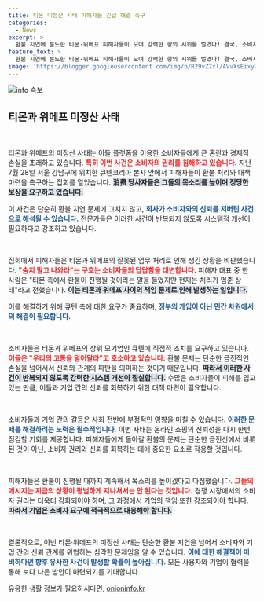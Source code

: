 ```yaml
---
title: 티몬 미정산 사태 피해자들 긴급 해결 촉구
categories:
  - News
excerpt: >
  환불 지연에 분노한 티몬·위메프 피해자들이 모여 강력한 항의 시위를 벌였다! 결국, 소비자들의 피눈물 난 오늘의 현장과 그들의 절절한 호소는 무엇인가?
feature_text: >
  환불 지연에 분노한 티몬·위메프 피해자들이 모여 강력한 항의 시위를 벌였다! 결국, 소비자들의 피눈물 난 오늘의 현장과 그들의 절절한 호소는 무엇인가?
image: 'https://blogger.googleusercontent.com/img/b/R29vZ2xl/AVvXsEixyZcFfHzMRdzZMjFBmAUKJYCLCGyLL1o632UiGVXcaFdKo_bkvkuCioo0uUKlGfBVcT3P84aROyZIXSBEx3Aw5nCQ3pTgDom1WDC4m8eifvWiAmWEEVb4x6G_l8C0QH225ldMjyaFvpxGEBGNO37VmDTDMHGhJPq73UglMfDca1-0aw/s1600/blogspot.png'
---
```


<p><img src="https://blogger.googleusercontent.com/img/b/R29vZ2xl/AVvXsEixyZcFfHzMRdzZMjFBmAUKJYCLCGyLL1o632UiGVXcaFdKo_bkvkuCioo0uUKlGfBVcT3P84aROyZIXSBEx3Aw5nCQ3pTgDom1WDC4m8eifvWiAmWEEVb4x6G_l8C0QH225ldMjyaFvpxGEBGNO37VmDTDMHGhJPq73UglMfDca1-0aw/s1600/blogspot.png" alt="info 속보" /></p>

<h2 data-ke-size="size26">티몬과 위메프 미정산 사태</h2>

<p data-ke-size="size16">&nbsp;</p>

<p>티몬과 위메프의 미정산 사태는 이들 플랫폼을 이용한 소비자들에게 큰 혼란과 경제적 손실을 초래하고 있습니다. <b><span style="color: #ee2323;">특히 이번 사건은 소비자의 권리를 침해하고 있습니다.</span></b> 지난 7월 28일 서울 강남구에 위치한 큐텐코리아 본사 앞에서 피해자들이 환불 처리와 대책 마련을 촉구하는 집회를 열었습니다. <b><span style="background-color: #21538527;">消费 당사자들은 그들의 목소리를 높이며 정당한 보상을 요구하고 있습니다.</span></b> </p>

<p>이 사건은 단순히 환불 지연 문제에 그치지 않고, <b><span style="color: #1a5490;">회사가 소비자와의 신뢰를 저버린 사건으로 해석될 수 있습니다.</span></b> 전문가들은 이러한 사건이 반복되지 않도록 시스템적 개선이 필요하다고 강조하고 있습니다.</p>

<p data-ke-size="size16">&nbsp;</p>

<p>집회에서 피해자들은 티몬과 위메프의 잘못된 업무 처리로 인해 생긴 상황을 비판했습니다. <b><span style="color: #ee2323;">"숨지 말고 나와라"는 구호는 소비자들의 답답함을 대변합니다.</span></b> 피해자 대표 중 한 사람은 "티몬 측에서 환불이 진행될 것이라는 말을 들었지만 현재는 처리가 멈춘 상태"라고 전했습니다. <b><span style="background-color: #21538527;">이는 티몬과 위메프 사이의 책임 문제로 인해 발생하는 일입니다.</span></b> </p>

<p>이를 해결하기 위해 큐텐 측에 대한 요구가 중요하며, <b><span style="color: #1a5490;">정부의 개입이 아닌 민간 차원에서의 해결이 필요합니다.</span></b> </p>

<p data-ke-size="size16">&nbsp;</p>

<p>소비자들은 티몬과 위메프의 상위 모기업인 큐텐에 직접적 조치를 요구하고 있습니다. <b><span style="color: #ee2323;">이들은 "우리의 고통을 덜어달라"고 호소하고 있습니다.</span></b> 환불 문제는 단순한 금전적인 손실을 넘어서서 신뢰와 관계의 파탄을 의미하는 것이기 때문입니다. <b><span style="background-color: #21538527;">따라서 이러한 사건이 반복되지 않도록 강력한 시스템 개선이 절실합니다.</span></b> 수많은 소비자들이 피해를 입고 있는 만큼, 이들과 기업 간의 신뢰를 회복하기 위한 대책 마련이 필요합니다.</p>

<p data-ke-size="size16">&nbsp;</p>

<p>소비자들과 기업 간의 갈등은 사회 전반에 부정적인 영향을 미칠 수 있습니다. <b><span style="color: #1a5490;">이러한 문제를 해결하려는 노력은 필수적입니다.</span></b> 이번 사태는 온라인 쇼핑의 신뢰성을 다시 한번 점검할 기회를 제공합니다. 피해자들에게 돌아갈 환불의 문제는 단순한 금전선에서 비롯된 것이 아닌, 소비자 권리와 신뢰를 회복하는 데에 중요한 요소로 작용할 것입니다.</p>

<p data-ke-size="size16">&nbsp;</p>

<p>피해자들은 환불이 진행될 때까지 계속해서 목소리를 높이겠다고 다짐했습니다. <b><span style="color: #ee2323;">그들의 메시지는 지금의 상황이 평범하게 지나쳐서는 안 된다는 것입니다.</span></b> 경쟁 시장에서의 소비자 권리는 더욱더 강화되어야 하며, 그 과정에서 기업의 책임 또한 강조되어야 합니다. <b><span style="background-color: #21538527;">따라서 기업은 소비자 요구에 적극적으로 대응해야 합니다.</span></b></p>

<p data-ke-size="size16">&nbsp;</p>

<p>결론적으로, 이번 티몬·위메프의 미정산 사태는 단순한 환불 지연을 넘어서 소비자와 기업 간의 신뢰 관계를 위협하는 심각한 문제임을 알 수 있습니다. <b><span style="color: #1a5490;">이에 대한 해결책이 미비하다면 향후 유사한 사건이 발생할 확률이 높아집니다.</span></b> 모든 사용자와 기업이 협력을 통해 보다 나은 방안이 마련되기를 기대합니다.</p>
유용한 생활 정보가 필요하시다면, <a href="https://onioninfo.kr" rel="dofollow">onioninfo.kr</a>


